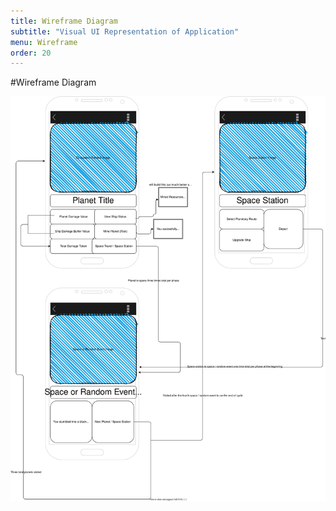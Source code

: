 ```yaml
---
title: Wireframe Diagram
subtitle: "Visual UI Representation of Application"
menu: Wireframe
order: 20
---
```


#Wireframe Diagram

[![Wireframe diagram](img/wireframe.svg)](pdf/wireframe.pdf)